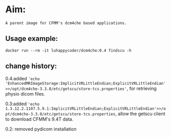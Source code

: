 # Aim:
    
	A parent image for CFMM's dcm4che based applications.

## Usage example:

`docker run --rm -it luhappycoder/dcm4che:0.4 findscu -h`

## change history:

0.4:added `'echo 'EnhancedMRImageStorage:ImplicitVRLittleEndian;ExplicitVRLittleEndian'>>/opt/dcm4che-3.3.8/etc/getscu/store-tcs.properties'`, for retrieving physio dicom files. 


0.3:added `'echo 1.3.12.2.1107.5.9.1:ImplicitVRLittleEndian;ExplicitVRLittleEndian'>>/opt/dcm4che-3.3.8/etc/getscu/store-tcs.properties`, allow the getscu client to download CFMM's 9.4T data.

0.2: removed pydicom installation


